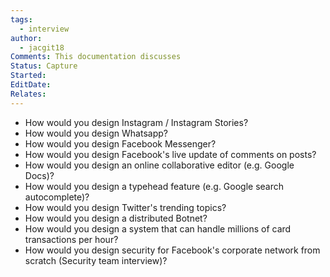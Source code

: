 ```yaml
---
tags:
  - interview
author:
  - jacgit18
Comments: This documentation discusses
Status: Capture
Started: 
EditDate: 
Relates:
---
```

- How would you design Instagram / Instagram Stories?  
- How would you design Whatsapp?  
- How would you design Facebook Messenger?  
- How would you design Facebook's live update of comments on posts?  
- How would you design an online collaborative editor (e.g. Google Docs)?  
- How would you design a typehead feature (e.g. Google search autocomplete)?  
- How would you design Twitter's trending topics?  
- How would you design a distributed Botnet?  
- How would you design a system that can handle millions of card transactions per hour?  
- How would you design security for Facebook's corporate network from scratch (Security team interview)?